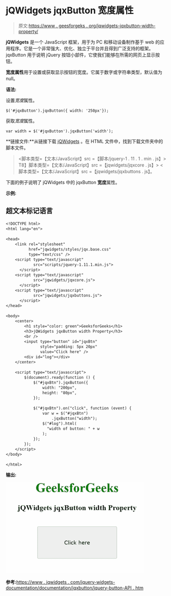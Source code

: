 # jQWidgets jqxButton 宽度属性

> 原文:[https://www . geesforgeks . org/jqwidgets-jqxbutton-width-property/](https://www.geeksforgeeks.org/jqwidgets-jqxbutton-width-property/)

**jQWidgets** 是一个 JavaScript 框架，用于为 PC 和移动设备制作基于 web 的应用程序。它是一个非常强大、优化、独立于平台并且得到广泛支持的框架。jqxButton 用于说明 jQuery 按钮小部件，它使我们能够在所需的网页上显示按钮。

**宽度属性**用于设置或获取显示按钮的宽度。它属于数字或字符串类型，默认值为 null。

**语法:**

设置*宽度*属性。

```
$('#jqxButton').jqxButton({ width: '250px'}); 
```

获取*宽度*属性。

```
var width = $('#jqxButton').jqxButton('width');
```

**链接文件:**从链接下载 [jQWidgets](https://www.jqwidgets.com/download/) 。在 HTML 文件中，找到下载文件夹中的脚本文件。

> <link rel="”stylesheet”" href="”jqwidgets/styles/jqx.base.css”" type="”text/css”">
> <脚本类型=【文本/JavaScript】src =【脚本/jquery-1 . 11 . 1 . min . js】></脚本>
> T8】脚本类型=【文本/JavaScript】src =【jqwidgets/jqxcore . js】></脚本>
> <脚本类型=【文本/JavaScript】src =【jqwidgets/jqxbuttons . js】。

下面的例子说明了 jQWidgets 中的 jqxButton **宽度**属性。

**示例:**

## 超文本标记语言

```
<!DOCTYPE html>
<html lang="en">

<head>
    <link rel="stylesheet" 
          href="jqwidgets/styles/jqx.base.css"
          type="text/css" />
    <script type="text/javascript" 
            src="scripts/jquery-1.11.1.min.js">
      </script>
    <script type="text/javascript" 
            src="jqwidgets/jqxcore.js">
      </script>
    <script type="text/javascript" 
            src="jqwidgets/jqxbuttons.js">
      </script>
</head>

<body>
    <center>
        <h1 style="color: green">GeeksforGeeks</h1>
        <h3>jQWidgets jqxButton width Property</h3>
        <br />
        <input type="button" id="jqxBtn" 
               style="padding: 5px 20px" 
               value="Click here" />
        <div id="log"></div>
    </center>

    <script type="text/javascript">
        $(document).ready(function () {
            $("#jqxBtn").jqxButton({
                width: "200px",
                height: "80px",
            });

            $("#jqxBtn").on("click", function (event) {
                var w = $("#jqxBtn")
                    .jqxButton("width");
                $("#log").html(
                  "width of button: " + w
                );
            });
        });
    </script>
</body>

</html>
```

**输出:**

![](img/de7f541aecde0272f47a48d3ae60b8d8.png)

**参考:**[https://www . jqwidgets . com/jquery-widgets-documentation/documentation/jqxbutton/jquery-button-API . htm](https://www.jqwidgets.com/jquery-widgets-documentation/documentation/jqxbutton/jquery-button-api.htm)